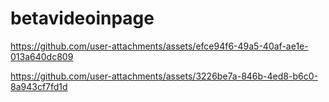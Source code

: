 # betavideoinpage

https://github.com/user-attachments/assets/efce94f6-49a5-40af-ae1e-013a640dc809

https://github.com/user-attachments/assets/3226be7a-846b-4ed8-b6c0-8a943cf7fd1d

